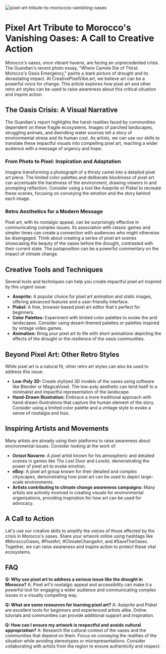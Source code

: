 ![pixel-art-tribute-to-moroccos-vanishing-oases](https://images.pexels.com/photos/18069362/pexels-photo-18069362.png?auto=compress&cs=tinysrgb&fit=crop&h=627&w=1200)

# Pixel Art Tribute to Morocco's Vanishing Oases: A Call to Creative Action

Morocco's oases, once vibrant havens, are facing an unprecedented crisis. The Guardian's recent photo essay, "Where Camels Die of Thirst: Morocco's Oasis Emergency," paints a stark picture of drought and its devastating impact. At CreativePixelVibe.art, we believe art can be a powerful voice for change. This article explores how pixel art and other retro art styles can be used to raise awareness about this critical situation and inspire action.

## The Oasis Crisis: A Visual Narrative

The Guardian's report highlights the harsh realities faced by communities dependent on these fragile ecosystems. Images of parched landscapes, struggling animals, and dwindling water sources tell a story of environmental stress and its human cost. As artists, we can use our skills to translate these impactful visuals into compelling pixel art, reaching a wider audience with a message of urgency and hope.

### From Photo to Pixel: Inspiration and Adaptation

Imagine transforming a photograph of a thirsty camel into a detailed pixel art piece. The limited color palettes and deliberate blockiness of pixel art can accentuate the harshness of the environment, drawing viewers in and prompting reflection. Consider using a tool like Aseprite or Piskel to recreate these scenes, focusing on conveying the emotion and the story behind each image.

### Retro Aesthetics for a Modern Message

Pixel art, with its nostalgic appeal, can be surprisingly effective in communicating complex issues. Its association with classic games and simpler times can create a connection with audiences who might otherwise be disengaged. Think about creating a series of pixel art scenes showcasing the beauty of the oases before the drought, contrasted with their current state. The juxtaposition can be a powerful commentary on the impact of climate change.

## Creative Tools and Techniques

Several tools and techniques can help you create impactful pixel art inspired by this urgent issue:

*   **Aseprite:** A popular choice for pixel art animation and static images, offering advanced features and a user-friendly interface.
*   **Piskel:** A free, browser-based pixel art editor that's perfect for beginners.
*   **Color Palettes:** Experiment with limited color palettes to evoke the arid landscapes. Consider using desert-themed palettes or palettes inspired by vintage video games.
*   **Animation:** Bring your pixel art to life with short animations depicting the effects of the drought or the resilience of the oasis communities.

## Beyond Pixel Art: Other Retro Styles

While pixel art is a natural fit, other retro art styles can also be used to address this issue:

*   **Low-Poly 3D:** Create stylized 3D models of the oases using software like Blender or MagicaVoxel. The low-poly aesthetic can lend itself to a minimalist and impactful representation of the landscape.
*   **Hand-Drawn Illustration:** Embrace a more traditional approach with hand-drawn illustrations that capture the human element of the story. Consider using a limited color palette and a vintage style to evoke a sense of nostalgia and loss.

## Inspiring Artists and Movements

Many artists are already using their platforms to raise awareness about environmental issues. Consider looking at the work of:

*   **Octavi Navarro:** A pixel artist known for his atmospheric and detailed scenes in games like *The Last Door* and *Lorelai*, demonstrating the power of pixel art to evoke emotion.
*   **eBoy:** A pixel art group known for their detailed and complex cityscapes, demonstrating how pixel art can be used to depict large-scale environments.
*   **Artists contributing to climate change awareness campaigns:** Many artists are actively involved in creating visuals for environmental organizations, providing inspiration for how art can be used for advocacy.

## A Call to Action

Let's use our creative skills to amplify the voices of those affected by the crisis in Morocco's oases. Share your artwork online using hashtags like #MoroccoOases, #PixelArt, #ClimateChangeArt, and #SaveTheOases. Together, we can raise awareness and inspire action to protect these vital ecosystems.

## FAQ

**Q: Why use pixel art to address a serious issue like the drought in Morocco?**
A: Pixel art's nostalgic appeal and accessibility can make it a powerful tool for engaging a wider audience and communicating complex issues in a visually compelling way.

**Q: What are some resources for learning pixel art?**
A: Aseprite and Piskel are excellent tools for beginners and experienced artists alike. Online tutorials and communities can provide additional support and inspiration.

**Q: How can I ensure my artwork is respectful and avoids cultural appropriation?**
A: Research the cultural context of the oases and the communities that depend on them. Focus on conveying the realities of the situation while avoiding stereotypes or misrepresentations. Consider collaborating with artists from the region to ensure authenticity and respect.